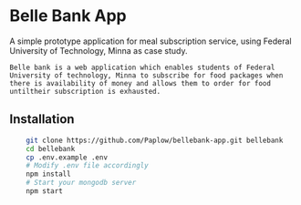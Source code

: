 # Belle Bank App

A simple prototype application for meal subscription service, using Federal University of Technology, Minna as case study.

`Belle bank is a web application which enables students of Federal University of technology, Minna to subscribe for food packages when there is availability of money and allows them to order for food untiltheir subscription is exhausted.`

## Installation

```bash
    git clone https://github.com/Paplow/bellebank-app.git bellebank
    cd bellebank
    cp .env.example .env
    # Modify .env file accordingly
    npm install
    # Start your mongodb server
    npm start
```
